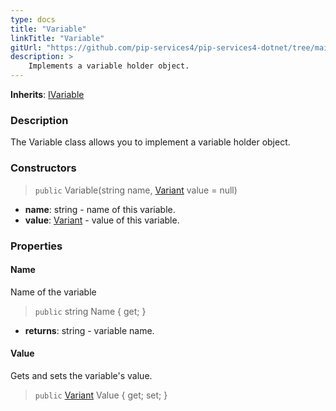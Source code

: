 ```yaml
---
type: docs
title: "Variable"
linkTitle: "Variable"
gitUrl: "https://github.com/pip-services4/pip-services4-dotnet/tree/main/pip-services4-expressions-dotnet"
description: > 
    Implements a variable holder object.
---
```


**Inherits**: [IVariable](../ivariable)

### Description

The Variable class allows you to implement a variable holder object.

### Constructors

> `public` Variable(string name, [Variant](../../../variants/variant) value = null)

- **name**: string - name of this variable.
- **value**: [Variant](../../../variants/variant) - value of this variable.


### Properties

#### Name
Name of the variable
> `public` string Name { get; }

- **returns**: string - variable name.

#### Value
Gets and sets the variable's value.
> `public` [Variant](../../../variants/variant) Value { get; set; }

